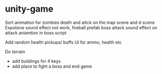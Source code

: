 # unity-game
Sort animation for zombies death and attck on the map scene and d scene 
Expolsive sound effect not work, fireball prefab
boss attack sound effect on attack aniamtion in boss script







Add random health pickups/ buffs
UI for ammo, health etc

Do terrain 
- add buildings for 4 keys
- add place to fight a boss and end game

